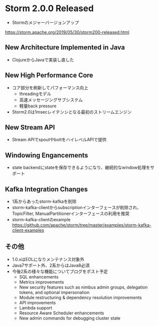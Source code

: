 Storm 2.0.0 Released
===

* Stormのメジャーバージョンアップ

https://storm.apache.org/2019/05/30/storm200-released.html

## New Architecture Implemented in Java

* ClojureからJavaで実装し直した

## New High Performance Core

* コア部分を刷新してパフォーマンス向上
    * threadingモデル
    * 高速メッセージングサブシステム
    * 軽量back pressure
* Storm2.0は1msecレイテンシとなる最初のストリームエンジン

## New Stream API

* Stream APIでspoutやboltをハイレベルAPIで提供

## Windowing Engancements

* state backendにstateを保存できるようになり、継続的なwindow処理をサポート

## Kafka Integration Changes

* 1系からあったstorm-kafkaを削除
* storm-kafka-clientからsubscriptionインターフェースが削除され、TopicFilter, ManualPartitionerインターフェースの利用を推奨
* storm-kafka-clientのexample https://github.com/apache/storm/tree/master/examples/storm-kafka-client-examples

## その他

* 1.0.xはEOLになりメンテナンス対象外
* Java7サポート外、2系からはJava8必須
* 今後2系の様々な機能についてブログをポスト予定
    * SQL enhancements
    * Metrics improvements
    * New security features such as nimbus admin groups, delegation tokens, and optional impersonation
    * Module restructuring & dependency resolution improvements
    * API improvements
    * Lambda support
    * Resource Aware Scheduler enhancements
    * New admin commands for debugging cluster state
